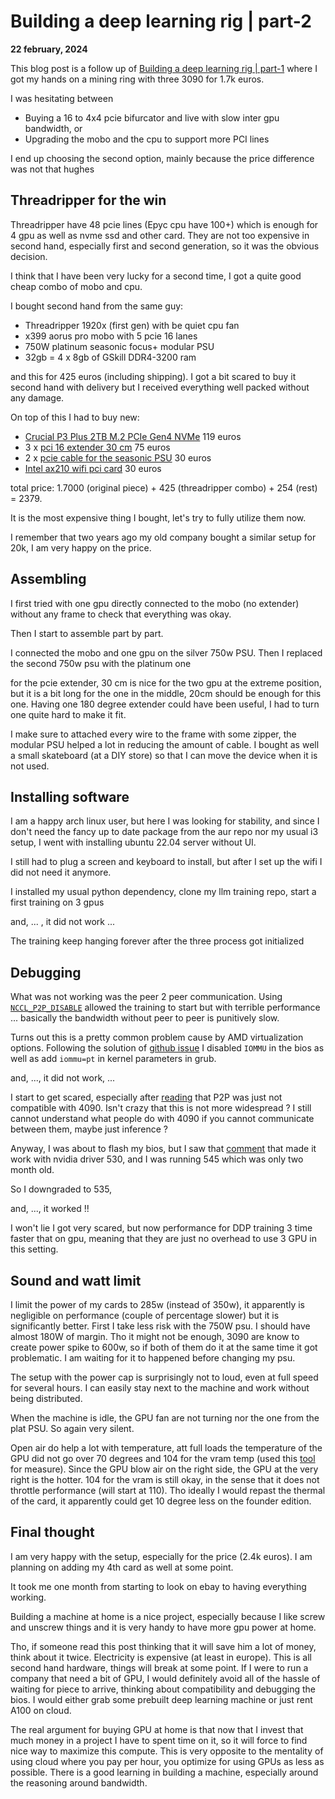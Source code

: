 # Building a deep learning rig | part-2

**22 february, 2024**

This blog post is a follow up of [Building a deep learning rig | part-1](part_1.md) where I got my hands on a mining ring with three 3090 for 1.7k euros.

I was hesitating between

* Buying a 16 to 4x4 pcie bifurcator and live with slow inter gpu bandwidth, or
* Upgrading the mobo and the cpu to support more PCI lines

I end up choosing the second option, mainly because the price difference was not that hughes


## Threadripper for the win

Threadripper have 48 pcie lines (Epyc cpu have 100+) which is enough for 4 gpu as well as nvme ssd and other card. They are not too expensive in second hand, especially first and second generation, so it was the obvious decision.

I think that I have been very lucky for a second time, I got a quite good cheap combo of mobo and cpu.

I bought second hand from the same guy:

* Threadripper 1920x (first gen) with be quiet cpu fan
* x399 aorus pro mobo with 5 pcie 16 lanes
* 750W platinum seasonic focus+ modular PSU
* 32gb = 4 x 8gb of GSkill DDR4-3200 ram

and this for 425 euros (including shipping). I got a bit scared to buy it second hand with delivery but I received everything well packed without any damage.

On top of this I had to buy new:

* [Crucial P3 Plus 2TB M.2 PCIe Gen4 NVMe](https://www.amazon.de/-/en/dp/B0BYW8FLKN?psc=1&ref=ppx_yo2ov_dt_b_product_details) 119 euros 
* 3 x [pci 16 extender 30 cm](https://www.amazon.de/dp/B0C415J7JG?psc=1&ref=ppx_yo2ov_dt_b_product_details) 75 euros
* 2 x [pcie cable for the seasonic PSU](https://www.amazon.de/dp/B0CQK6RT86?psc=1&ref=ppx_yo2ov_dt_b_product_details) 30 euros
* [Intel ax210 wifi pci card](https://www.amazon.de/dp/B0BZYSY2HL?psc=1&ref=ppx_yo2ov_dt_b_product_details) 30 euros




total price: 1.7000 (original piece) + 425 (threadripper combo) + 254 (rest) = 2379.

It is the most expensive thing I bought, let's try to fully utilize them now.

I remember that two years ago my old company bought a similar setup for 20k, I am very happy on the price.

## Assembling

I first tried with one gpu directly connected to the mobo (no extender) without any frame to check that everything was okay.

Then I start to assemble part by part.

I connected the mobo and one gpu on the silver 750w PSU. Then I replaced the second 750w psu with the platinum one

for the pcie extender, 30 cm is nice for the two gpu at the extreme position, but it is a bit long for the one in the middle, 20cm should be enough for this one. Having one 180 degree extender could have been useful, I had to turn one quite hard to make it fit.

I make sure to attached every wire to the frame with some zipper, the modular PSU helped a lot in reducing the amount of cable. I bought as well a small skateboard (at a DIY store) so that I can move the device when it is not used.


## Installing software

I am a happy arch linux user, but here I was looking for stability, and since I don't need the fancy up to date package from the aur repo nor my usual i3 setup, I went with installing ubuntu 22.04 server without UI. 

I still had to plug a screen and keyboard to install, but after I set up the wifi I did not need it anymore.

I installed my usual python dependency, clone my llm training repo, start a first training on 3 gpus

and, ... , it did not work ...

The training keep hanging forever after the three process got initialized 

## Debugging 

What was not working was the peer 2 peer communication. Using [`NCCL_P2P_DISABLE`](https://docs.nvidia.com/deeplearning/nccl/user-guide/docs/env.html) allowed the training to start but with terrible performance ... basically the bandwidth without peer to peer is punitively slow.

Turns out this is a pretty common problem cause by AMD virtualization options. Following the solution of [github issue](https://github.com/pytorch/pytorch/issues/52142) I disabled  `IOMMU` in the bios as well as add `iommu=pt` in kernel parameters in grub.

and, ..., it did not work, ...

I start to get scared, especially after [reading](https://discuss.pytorch.org/t/ddp-training-on-rtx-4090-ada-cu118/168366/22) that P2P was just not compatible with 4090. Isn't crazy that this is not more widespread ? I still cannot understand what people do with 4090 if you cannot communicate between them, maybe just inference ?

Anyway, I was about to flash my bios, but I saw that [comment](https://forums.developer.nvidia.com/t/rtx-3090-nvlink-cuda-p2p-not-working-on-linux-or-windows-in-different-ways/232673/9) that made it work with nvidia driver 530, and I was running 545 which was only two month old. 

So I downgraded to 535,

and, ..., it worked !!

I won't lie I got very scared, but now performance for DDP training 3 time faster that on gpu, meaning that they are just no overhead
to use 3 GPU in this setting.

## Sound and watt limit

I limit the power of my cards to 285w (instead of 350w), it apparently is negligible on performance (couple of percentage slower) but it is significantly better. First I take less risk with the 750W psu. I should have almost 180W of margin. Tho it might not be enough, 3090 are know to create power spike to 600w, so if both of them do it at the same time it got problematic. I am waiting for it to happened before changing my psu.

The setup with the power cap is surprisingly not to loud, even at full speed for several hours. I can easily stay next to the machine and work without being distributed. 

When the machine is idle, the GPU fan are not turning nor the one from the plat PSU. So again very silent.

Open air do help a lot with temperature, att full loads the temperature of the GPU did not go over 70 degrees and 104 for the vram temp  (used this [tool](https://github.com/olealgoritme/gd) for measure). Since the GPU blow air on the right side, the GPU at the very right is the hotter. 104 for the vram is still okay, in the sense that it does not throttle performance (will start at 110). Tho ideally I would repast the thermal of the card, it apparently could get 10 degree less on the founder edition.


## Final thought

I am very happy with the setup, especially for the price (2.4k euros). I am planning on adding my 4th card as well at some point.

It took me one month from starting to look on ebay to having everything working.

Building a machine at home is a nice project, especially because I like screw and unscrew things and it is very handy to have more gpu power at home. 

Tho, if someone read this post thinking that it will save him a lot of money, think about it twice. Electricity is expensive (at least in europe). This is all second hand hardware, things will break at some point. If I were to run a company that need a bit of GPU, I would definitely avoid all of the hassle of waiting for piece to arrive, thinking about compatibility and debugging the bios. I would either grab some prebuilt deep learning machine or just rent A100 on cloud.

The real argument for buying GPU at home is that now that I invest that much money in a project I have to spent time on it, so it will force to find nice way to maximize this compute. This is very opposite to the mentality of using cloud where you pay per hour, you optimize for using GPUs as less as possible. There is a good learning in building a machine, especially around the reasoning around bandwidth.